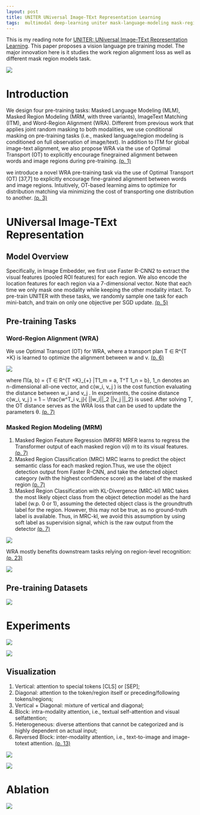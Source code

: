 ```yaml
---
layout: post
title: UNITER UNiversal Image-TExt Representation Learning
tags:  multimodal deep-learning uniter mask-language-modeling mask-region-modeling image-text-matching optimal-transport word-region-alignment fast-rcnn bert video-bert clip-bert vil-bert vlbert visual-bert lxm-bert uniter
---
```


This is my reading note for [UNITER: UNiversal Image-TExt Representation Learning](http://arxiv.org/abs/1909.11740). This paper proposes a vision language pre training model. The major innovation here is it studies the work region alignment loss as well as different mask region models task.

![](https://raw.githubusercontent.com/zhangtemplar/zhangtemplar.github.io/master/uPic/chenUNITERUNiversalImageTExt2020-2-x123-y480.png) 

# Introduction
We design four pre-training tasks: Masked Language Modeling (MLM), Masked Region Modeling (MRM, with three variants), ImageText Matching (ITM), and Word-Region Alignment (WRA). Different from previous work that applies joint random masking to both modalities, we use conditional masking on pre-training tasks (i.e., masked language/region modeling is conditioned on full observation of image/text).  In addition to ITM for global image-text alignment, we also propose WRA via the use of Optimal Transport (OT) to explicitly encourage finegrained alignment between words and image regions during pre-training. [(p. 1)](zotero://open-pdf/library/items/ZUWIPFWC?page=1&annotation=4KX7LD4Z)

we introduce a novel WRA pre-training task via the use of Optimal Transport (OT) [37,7] to explicitly encourage fine-grained alignment between words and image regions. Intuitively, OT-based learning aims to optimize for distribution matching via minimizing the cost of transporting one distribution to another. [(p. 3)](zotero://open-pdf/library/items/ZUWIPFWC?page=3&annotation=YW7I6QLT)

# UNiversal Image-TExt Representation
## Model Overview
Specifically, in Image Embedder, we first use Faster R-CNN2 to extract the visual features (pooled ROI features) for each region. We also encode the location features for each region via a 7-dimensional vector. Note that each time we only mask one modality while keeping the other modality intact. To pre-train UNITER with these tasks, we randomly sample one task for each mini-batch, and train on only one objective per SGD update. [(p. 5)](zotero://open-pdf/library/items/ZUWIPFWC?page=5&annotation=BUUQJVQY)

## Pre-training Tasks
### Word-Region Alignment (WRA)
We use Optimal Transport (OT) for WRA, where a transport plan T ∈ R^{T ×K} is learned to optimize the alignment between w and v. [(p. 6)](zotero://open-pdf/library/items/ZUWIPFWC?page=6&annotation=Z7N3JKBZ)

![](https://raw.githubusercontent.com/zhangtemplar/zhangtemplar.github.io/master/uPic/chenUNITERUNiversalImageTExt2020-6-x183-y251.png) 

where Π(a, b) = {T ∈ R^{T ×K}_{+} |T1_m = a, T^T 1_n = b}, 1_n denotes an n-dimensional all-one vector, and c(w_i, v_j ) is the cost function evaluating the distance between w_i and v_j . In experiments, the cosine distance c(w_i, v_j ) = 1 − \frac{w^T_i v_j}{ ||w_i||_2 ||v_j ||_2} is used.  After solving T, the OT distance serves as the WRA loss that can be used to update the parameters θ. [(p. 7)](zotero://open-pdf/library/items/ZUWIPFWC?page=7&annotation=RLVB96RP)

### Masked Region Modeling (MRM)
1) Masked Region Feature Regression (MRFR) MRFR learns to regress the Transformer output of each masked region v(i) m to its visual features. [(p. 7)](zotero://open-pdf/library/items/ZUWIPFWC?page=7&annotation=VVTQPBGH)
2) Masked Region Classification (MRC) MRC learns to predict the object semantic class for each masked region.Thus, we use the object detection output from Faster R-CNN, and take the detected object category (with the highest confidence score) as the label of the masked region [(p. 7)](zotero://open-pdf/library/items/ZUWIPFWC?page=7&annotation=VQTJPUQA)
3) Masked Region Classification with KL-Divergence (MRC-kl) MRC takes the most likely object class from the object detection model as the hard label (w.p. 0 or 1), assuming the detected object class is the groundtruth label for the region. However, this may not be true, as no ground-truth label is available. Thus, in MRC-kl, we avoid this assumption by using soft label as supervision signal, which is the raw output from the detector [(p. 7)](zotero://open-pdf/library/items/ZUWIPFWC?page=7&annotation=X3ZSGLAQ)

![](https://raw.githubusercontent.com/zhangtemplar/zhangtemplar.github.io/master/uPic/chenUNITERUNiversalImageTExt2020-23-x125-y377.png) 

WRA mostly benefits downstream tasks relying on region-level recognition: [(p. 23)](zotero://open-pdf/library/items/ZUWIPFWC?page=23&annotation=VD67ACYU)

![](https://raw.githubusercontent.com/zhangtemplar/zhangtemplar.github.io/master/uPic/chenUNITERUNiversalImageTExt2020-24-x131-y483.png) 

## Pre-training Datasets
![](https://raw.githubusercontent.com/zhangtemplar/zhangtemplar.github.io/master/uPic/chenUNITERUNiversalImageTExt2020-8-x127-y596.png) 

# Experiments
![](https://raw.githubusercontent.com/zhangtemplar/zhangtemplar.github.io/master/uPic/chenUNITERUNiversalImageTExt2020-9-x127-y429.png) 

![](https://raw.githubusercontent.com/zhangtemplar/zhangtemplar.github.io/master/uPic/chenUNITERUNiversalImageTExt2020-12-x127-y182.png) 

## Visualization
1. Vertical: attention to special tokens [CLS] or [SEP]; 
2. Diagonal: attention to the token/region itself or preceding/following tokens/regions;
3. Vertical + Diagonal: mixture of vertical and diagonal;
4. Block: intra-modality attention, i.e., textual self-attention and visual selfattention; 
5. Heterogeneous: diverse attentions that cannot be categorized and is highly dependent on actual input;
6. Reversed Block: inter-modality attention, i.e., text-to-image and image-totext attention. [(p. 13)](zotero://open-pdf/library/items/ZUWIPFWC?page=13&annotation=GCLEHZKR)

![](https://raw.githubusercontent.com/zhangtemplar/zhangtemplar.github.io/master/uPic/chenUNITERUNiversalImageTExt2020-14-x137-y457.png) 

![](https://raw.githubusercontent.com/zhangtemplar/zhangtemplar.github.io/master/uPic/chenUNITERUNiversalImageTExt2020-14-x126-y311.png) 

# Ablation
![](https://raw.githubusercontent.com/zhangtemplar/zhangtemplar.github.io/master/uPic/chenUNITERUNiversalImageTExt2020-22-x128-y452.png) 
